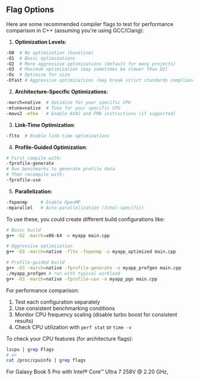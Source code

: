 ## Flag Options
Here are some recommended compiler flags to test for performance comparison in C++ (assuming you're using GCC/Clang):

1. **Optimization Levels**:
```bash
-O0  # No optimization (baseline)
-O1  # Basic optimizations
-O2  # More aggressive optimizations (default for many projects)
-O3  # Maximum optimization (may sometimes be slower than O2)
-Os  # Optimize for size
-Ofast # Aggressive optimizations (may break strict standards compliance)
```

2. **Architecture-Specific Optimizations**:
```bash
-march=native  # Optimize for your specific CPU
-mtune=native  # Tune for your specific CPU
-mavx2 -mfma   # Enable AVX2 and FMA instructions (if supported)
```

3. **Link-Time Optimization**:
```bash
-flto  # Enable link-time optimizations
```

4. **Profile-Guided Optimization**:
```bash
# First compile with:
-fprofile-generate
# Run benchmarks to generate profile data
# Then recompile with:
-fprofile-use
```

5. **Parallelization**:
```bash
-fopenmp     # Enable OpenMP
-mparallel   # Auto-parallelization (Intel-specific)
```

To use these, you could create different build configurations like:
```bash
# Basic build
g++ -O2 -march=x86-64 -o myapp main.cpp

# Aggressive optimization
g++ -O3 -march=native -flto -fopenmp -o myapp_optimized main.cpp

# Profile-guided build
g++ -O3 -march=native -fprofile-generate -o myapp_profgen main.cpp
./myapp_profgen # run with typical workload
g++ -O3 -march=native -fprofile-use -o myapp_pgo main.cpp
```

For performance comparison:
1. Test each configuration separately
2. Use consistent benchmarking conditions
3. Monitor CPU frequency scaling (disable turbo boost for consistent results)
4. Check CPU utilization with `perf stat` or `time -v`

To check your CPU features (for architecture flags):
```bash
lscpu | grep Flags
# or
cat /proc/cpuinfo | grep flags
```

For Galaxy Book 5 Pro with Intel® Core™ Ultra 7 258V @ 2.20 GHz,


